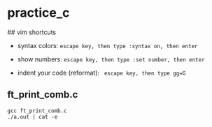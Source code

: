 # practice_c

## vim shortcuts 

- syntax colors:
``` escape key, then type :syntax on, then enter ```

- show numbers:
``` escape key, then type :set number, then enter ```

- indent your code (reformat):
``` escape key, then type gg=G```

## ft_print_comb.c 

```
gcc ft_print_comb.c
./a.out | cat -e
```
